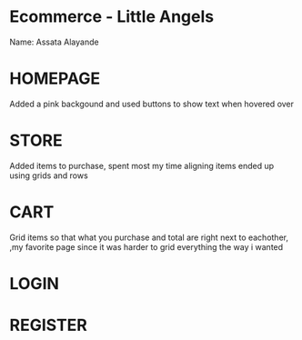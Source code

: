 # Ecommerce - Little Angels
Name: Assata Alayande
# HOMEPAGE
Added a pink backgound and used buttons to show text when hovered over 
# STORE
Added items to purchase, spent most my time aligning items ended up using grids and rows 
# CART
Grid items so that what you purchase and total are right next to eachother, ,my favorite page since it was harder to grid everything the way i wanted 
# LOGIN

# REGISTER